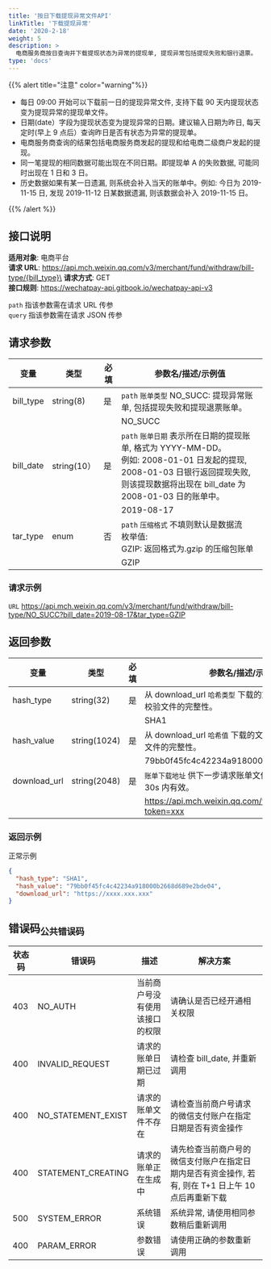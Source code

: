 ```yaml
---
title: '按日下载提现异常文件API'
linkTitle: '下载提现异常'
date: '2020-2-18'
weight: 5
description: >
  电商服务商按日查询并下载提现状态为异常的提现单, 提现异常包括提现失败和银行退票。
type: 'docs'
---
```


{{% alert title="注意" color="warning"%}}

- 每日 09:00 开始可以下载前一日的提现异常文件, 支持下载 90 天内提现状态变为提现异常的提现单文件。
- 日期(date）字段为提现状态变为提现异常的日期。建议输入日期为昨日, 每天定时(早上 9 点后）查询昨日是否有状态为异常的提现单。
- 电商服务商查询的结果包括电商服务商发起的提现和给电商二级商户发起的提现。
- 同一笔提现的相同数据可能出现在不同日期。即提现单 A 的失败数据, 可能同时出现在 1 日和 3 日。
- 历史数据如果有某一日遗漏, 则系统会补入当天的账单中。例如: 今日为 2019-11-15 日, 发现 2019-11-12 日某数据遗漏, 则该数据会补入 2019-11-15 日。

{{% /alert %}}

## 接口说明

**适用对象**: 电商平台\
**请求 URL**: https://api.mch.weixin.qq.com/v3/merchant/fund/withdraw/bill-type/{bill_type}\
**请求方式**: GET\
**接口规则**: https://wechatpay-api.gitbook.io/wechatpay-api-v3

`path` 指该参数需在请求 URL 传参\
`query` 指该参数需在请求 JSON 传参

## 请求参数

| 变量      | 类型        | 必填 | 参数名/描述/示例值                                                                                                                                                                       |
| --------- | ----------- | ---- | ---------------------------------------------------------------------------------------------------------------------------------------------------------------------------------------- |
| bill_type | string(8)   | 是   | `path` `账单类型` NO_SUCC: 提现异常账单, 包括提现失败和提现退票账单。                                                                                                                    |
|           |             |      | NO_SUCC                                                                                                                                                                                  |
| bill_date | string(10） | 是   | `path` `账单日期` 表示所在日期的提现账单, 格式为 YYYY-MM-DD。<br>例如: 2008-01-01 日发起的提现, 2008-01-03 日银行返回提现失败, 则该提现数据将出现在 bill_date 为 2008-01-03 日的账单中。 |
|           |             |      | 2019-08-17                                                                                                                                                                               |
| tar_type  | enum        | 否   | `path` `压缩格式` 不填则默认是数据流<br>枚举值: <br>GZIP: 返回格式为.gzip 的压缩包账单                                                                                                   |
|           |             |      | GZIP                                                                                                                                                                                     |

### 请求示例

`URL` https://api.mch.weixin.qq.com/v3/merchant/fund/withdraw/bill-type/NO_SUCC?bill_date=2019-08-17&tar_type=GZIP

## 返回参数

| 变量         | 类型         | 必填 | 参数名/描述/示例值                                                      |
| ------------ | ------------ | ---- | ----------------------------------------------------------------------- |
| hash_type    | string(32)   | 是   | 从 download_url `哈希类型` 下载的文件的哈希类型, 用于校验文件的完整性。 |
|              |              |      | SHA1                                                                    |
| hash_value   | string(1024) | 是   | 从 download_url `哈希值` 下载的文件的哈希值, 用于校验文件的完整性。     |
|              |              |      | 79bb0f45fc4c42234a918000b2668d689e2bde04                                |
| download_url | string(2048) | 是   | `账单下载地址` 供下一步请求账单文件的下载地址, 该地址 30s 内有效。      |
|              |              |      | https://api.mch.weixin.qq.com/v3/billdownload/file?token=xxx            |

### 返回示例

正常示例

```json
{
  "hash_type": "SHA1",
  "hash_value": "79bb0f45fc4c42234a918000b2668d689e2bde04",
  "download_url": "https://xxxx.xxx.xxx"
}
```

## 错误码<sub>公共错误码</sub>

| 状态码 | 错误码             | 描述                           | 解决方案                                                                                            |
| ------ | ------------------ | ------------------------------ | --------------------------------------------------------------------------------------------------- |
| 403    | NO_AUTH            | 当前商户号没有使用该接口的权限 | 请确认是否已经开通相关权限                                                                          |
| 400    | INVALID_REQUEST    | 请求的账单日期已过期           | 请检查 bill_date, 并重新调用                                                                        |
| 400    | NO_STATEMENT_EXIST | 请求的账单文件不存在           | 请检查当前商户号请求的微信支付账户在指定日期是否有资金操作                                          |
| 400    | STATEMENT_CREATING | 请求的账单正在生成中           | 请先检查当前商户号的微信支付账户在指定日期内是否有资金操作, 若有, 则在 T+1 日上午 10 点后再重新下载 |
| 500    | SYSTEM_ERROR       | 系统错误                       | 系统异常, 请使用相同参数稍后重新调用                                                                |
| 400    | PARAM_ERROR        | 参数错误                       | 请使用正确的参数重新调用                                                                            |
